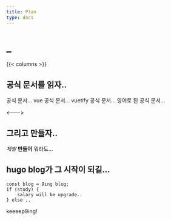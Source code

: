 ```yaml
---
title: Plan
type: docs
---
```


# _

{{< columns >}}
## 공식 문서를 읽자..

공식 문서...
vue 공식 문서... vuetify 공식 문서...
영어로 된 공식 문서...

<--->

## 그리고 만들자..

_제발_ **만들어** 뭐라도... 


## hugo blog가 그 시작이 되길...

    const blog = 9ing blog;
    if (study) {
        salary will be upgrade..
    } else ..

keeeep9ing!